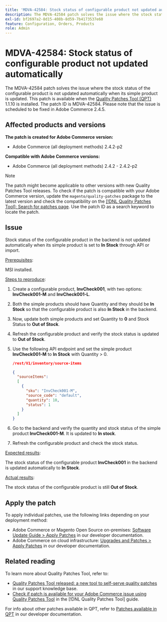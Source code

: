 ```yaml
---
title: 'MDVA-42584: Stock status of configurable product not updated automatically'
description: The MDVA-42584 patch solves the issue where the stock status of the configurable product is not updated automatically when its simple product is updated. This patch is available when the [Quality Patches Tool (QPT)](https://experienceleague.adobe.com/en/docs/commerce-knowledge-base/kb/announcements/commerce-announcements/magento-quality-patches-released-new-tool-to-self-serve-quality-patches) 1.1.10 is installed. The patch ID is MDVA-42584. Please note that the issue is scheduled to be fixed in Adobe Commerce 2.4.5.
exl-id: bf2697a2-8d15-408b-8d59-7b4173537e60
feature: Configuration, Orders, Products
role: Admin
---
```

# MDVA-42584: Stock status of configurable product not updated automatically

The MDVA-42584 patch solves the issue where the stock status of the configurable product is not updated automatically when its simple product is updated. This patch is available when the [Quality Patches Tool (QPT)](https://experienceleague.adobe.com/en/docs/commerce-knowledge-base/kb/announcements/commerce-announcements/magento-quality-patches-released-new-tool-to-self-serve-quality-patches) 1.1.10 is installed. The patch ID is MDVA-42584. Please note that the issue is scheduled to be fixed in Adobe Commerce 2.4.5.

## Affected products and versions

**The patch is created for Adobe Commerce version:**

* Adobe Commerce (all deployment methods) 2.4.2-p2

**Compatible with Adobe Commerce versions:**

* Adobe Commerce (all deployment methods) 2.4.2 - 2.4.2-p2

>[!NOTE]
>
>The patch might become applicable to other versions with new Quality Patches Tool releases. To check if the patch is compatible with your Adobe Commerce version, update the `magento/quality-patches` package to the latest version and check the compatibility on the [[!DNL Quality Patches Tool]: Search for patches page](https://experienceleague.adobe.com/en/docs/commerce-knowledge-base/kb/announcements/commerce-announcements/magento-quality-patches-released-new-tool-to-self-serve-quality-patches). Use the patch ID as a search keyword to locate the patch.

## Issue

Stock status of the configurable product in the backend is not updated automatically when its simple product is set to **In Stock** through API or import.

<u>Prerequisites</u>:

MSI installed.

<u>Steps to reproduce</u>:

1. Create a configurable product, **InvCheck001**, with two options: **InvCheck001-M** and **InvCheck001-L**.
1. Both the simple products should have Quantity and they should be **In Stock** so that the configurable product is also **In Stock** in the backend.
1. Now, update both simple products and set Quantity to **0** and Stock Status to **Out of Stock**.
1. Refresh the configurable product and verify the stock status is updated to **Out of Stock**.
1. Use the following API endpoint and set the simple product **InvCheck001-M** to **In Stock** with Quantity > 0.

    ```JSON
    /rest/V1/inventory/source-items

    {
      "sourceItems":
      [
        {
          "sku": "InvCheck001-M",
          "source_code": "default",
          "quantity": 10,
          "status": 1
        }
      ]
    }
    ```
    
1. Go to the backend and verify the quantity and stock status of the simple product **InvCheck001-M**. It is updated to **In stock**.
1. Refresh the configurable product and check the stock status.

<u>Expected results</u>:

The stock status of the configurable product **InvCheck001** in the backend is updated automatically to **In Stock**.

<u>Actual results</u>:

The stock status of the configurable product is still **Out of Stock**.

## Apply the patch

To apply individual patches, use the following links depending on your deployment method:

* Adobe Commerce or Magento Open Source on-premises: [Software Update Guide > Apply Patches](https://devdocs.magento.com/guides/v2.4/comp-mgr/patching/mqp.html) in our developer documentation.
* Adobe Commerce on cloud infrastructure: [Upgrades and Patches > Apply Patches](https://devdocs.magento.com/cloud/project/project-patch.html) in our developer documentation.

## Related reading

To learn more about Quality Patches Tool, refer to:

* [Quality Patches Tool released: a new tool to self-serve quality patches](https://experienceleague.adobe.com/en/docs/commerce-knowledge-base/kb/announcements/commerce-announcements/magento-quality-patches-released-new-tool-to-self-serve-quality-patches) in our support knowledge base.
* [Check if patch is available for your Adobe Commerce issue using Quality Patches Tool](/help/tools/quality-patches-tool/patches-available-in-qpt/check-patch-for-magento-issue-with-magento-quality-patches.md) in the [!DNL Quality Patches Tool] guide.

For info about other patches available in QPT, refer to [Patches available in QPT](https://devdocs.magento.com/quality-patches/tool.html#patch-grid) in our developer documentation.
